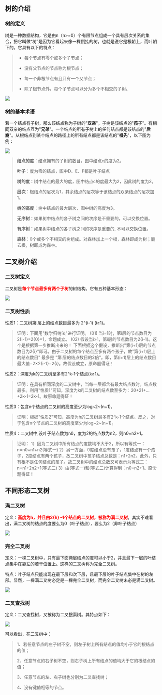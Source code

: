 
## 树的介绍

### 树的定义

树是一种数据结构，它是由n（n>=0）个有限节点组成一个具有层次关系的集合，把它叫做“树”是因为它看起来像一棵倒挂的树，也就是说它是根朝上，而叶朝下的。它具有以下的特点：

>- 每个节点有零个或多个子节点；
>
>- 没有父节点的节点称为根节点；
>
>- 每一个非根节点有且只有一个父节点；
>
>- 除了根节点外，每个子节点可以分为多个不相交的子树。

![](./images/tree_1.webp)

### 树的基本术语

若一个结点有子树，那么该结点称为子树的"**双亲**"，子树是该结点的"**孩子**"。有相同双亲的结点互为"**兄弟**"。一个结点的所有子树上的任何结点都是该结点的"**后裔**"。从根结点到某个结点的路径上的所有结点都是该结点的"**祖先**"，以下图为例：

![](./images/tree_1.webp)

>**结点的度**：结点拥有的子树的数目，图中结点c的度为2。
>
>**叶子**：度为零的结点，图中D、E、F都是叶子结点
>
>**树的度**：树中结点的最大的度，图中结点c的度最大为2，因此树的度为2。
>
>**层次**：根结点的层次为1，其余结点的层次等于该结点的双亲结点的层次加1。
>
>**树的高度**：树中结点的最大层次，图中树的高度为3。
>
>**无序树**：如果树中结点的各子树之间的次序是不重要的，可以交换位置。
>
>**有序树**：如果树中结点的各子树之间的次序是重要的, 不可以交换位置。
>
>**森林**：0个或多个不相交的树组成。对森林加上一个根，森林即成为树；删去根，树即成为森林。

## 二叉树介绍

### 二叉树定义

二叉树是<font color=red>**每个节点最多有两个子树**</font>的树结构。它有五种基本形态：

![](./images/tree_2.webp)

### 二叉树性质

性质1：二叉树第i层上的结点数目最多为 2^(i-1) (i≥1)。

>证明：下面用"数学归纳法"进行证明。
>(01) 当i=1时，第i层的节点数目为2{i-1}=2{0}=1，命题成立。
>(02) 假设当i>1，第i层的节点数目为2{i-1}。这个是根据第一步推断出来的！
下面根据这个假设，推断出"第(i+1)层的节点数目为2{i}"即可。由于二叉树的每个结点至多有两个孩子，故"第(i+1)层上的结点数目" 最多是 "第i层的结点数目的2倍"。即，第(i+1)层上的结点数目最大值=2×2{i-1}=2{i}。故假设成立，原命题得证！

性质2：深度为k的二叉树至多有2^k-1个结点(k≥1)。

>证明：在具有相同深度的二叉树中，当每一层都含有最大结点数时，结点数最多。利用"性质1"可知，深度为k的二叉树的结点数至多为：20+21+…+2k-1=2k-1。故原命题得证！

性质3：包含n个结点的二叉树的高度至少为log~2~(n+1)。

>证明：根据"性质2"可知，高度为h的二叉树最多有2^k-1个结点。反之，对于包含n个节点的二叉树的高度至少为log~2~(n+1)。

性质4：二叉树中,设叶子结点数为n0，度为2的结点数为n2，则n0=n2+1。

>证明：
>1）因为二叉树中所有结点的度数均不大于2，所以有等式一： n=n0+n1+n2(等式一)
>2）另一方面，0度结点没有孩子，1度结点有一个孩子，2度结点有两个孩子，故二叉树中孩子结点总数是：n1+2n2。此外，只有根不是任何结点的孩子。故二叉树中的结点总数又可表示为等式二：n=n1+2n2+1(等式二)
>3）由(等式一)和(等式二)计算得到：n0=n2+1。原命题得证！

## 不同形态二叉树

### 满二叉树

定义：<font color=red>**高度为h，并且由2{h} –1个结点的二叉树，被称为满二叉树**</font>，其实不难看出，满二叉树的结点的度要么为0（叶子结点），要么为2（非叶子结点）

![](./images/tree_3.webp)

### 完全二叉树

定义：一棵二叉树中，只有最下面两层结点的度可以小于2，并且最下一层的叶结点集中在靠左的若干位置上。这样的二叉树称为完全二叉树。

特点：叶子结点只能出现在最下层和次下层，且最下层的叶子结点集中在树的左部。显然，一棵满二叉树必定是一棵完全二叉树，而完全二叉树未必是满二叉树。

![](./images/tree_4.webp)

### 二叉查找树

定义：二叉查找树，又被称为二叉搜索树。其特点如下：

![](./images/tree_5.webp)

可以看出，在二叉树中：

>1、若任意节点的左子树不空，则左子树上所有结点的值均小于它的根结点的值；
>
>2、任意节点的右子树不空，则右子树上所有结点的值均大于它的根结点的值；
>
>3、任意节点的左、右子树也分别为二叉查找树；
>
>4、没有键值相等的节点。



